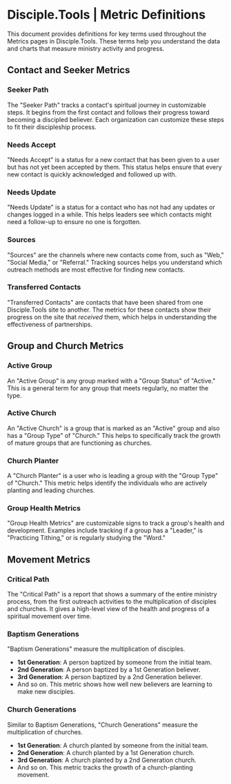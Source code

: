 # Disciple.Tools | Metric Definitions

This document provides definitions for key terms used throughout the Metrics pages in Disciple.Tools. These terms help you understand the data and charts that measure ministry activity and progress.

## Contact and Seeker Metrics

### Seeker Path
The "Seeker Path" tracks a contact's spiritual journey in customizable steps. It begins from the first contact and follows their progress toward becoming a discipled believer. Each organization can customize these steps to fit their discipleship process.

### Needs Accept
"Needs Accept" is a status for a new contact that has been given to a user but has not yet been accepted by them. This status helps ensure that every new contact is quickly acknowledged and followed up with.

### Needs Update
"Needs Update" is a status for a contact who has not had any updates or changes logged in a while. This helps leaders see which contacts might need a follow-up to ensure no one is forgotten.

### Sources
"Sources" are the channels where new contacts come from, such as "Web," "Social Media," or "Referral." Tracking sources helps you understand which outreach methods are most effective for finding new contacts.

### Transferred Contacts
"Transferred Contacts" are contacts that have been shared from one Disciple.Tools site to another. The metrics for these contacts show their progress on the site that *received* them, which helps in understanding the effectiveness of partnerships.

## Group and Church Metrics

### Active Group
An "Active Group" is any group marked with a "Group Status" of "Active." This is a general term for any group that meets regularly, no matter the type.

### Active Church
An "Active Church" is a group that is marked as an "Active" group and also has a "Group Type" of "Church." This helps to specifically track the growth of mature groups that are functioning as churches.

### Church Planter
A "Church Planter" is a user who is leading a group with the "Group Type" of "Church." This metric helps identify the individuals who are actively planting and leading churches.

### Group Health Metrics
"Group Health Metrics" are customizable signs to track a group's health and development. Examples include tracking if a group has a "Leader," is "Practicing Tithing," or is regularly studying the "Word."

## Movement Metrics

### Critical Path
The "Critical Path" is a report that shows a summary of the entire ministry process, from the first outreach activities to the multiplication of disciples and churches. It gives a high-level view of the health and progress of a spiritual movement over time.

### Baptism Generations
"Baptism Generations" measure the multiplication of disciples.
- **1st Generation**: A person baptized by someone from the initial team.
- **2nd Generation**: A person baptized by a 1st Generation believer.
- **3rd Generation**: A person baptized by a 2nd Generation believer.
- And so on. This metric shows how well new believers are learning to make new disciples.

### Church Generations
Similar to Baptism Generations, "Church Generations" measure the multiplication of churches.
- **1st Generation**: A church planted by someone from the initial team.
- **2nd Generation**: A church planted by a 1st Generation church.
- **3rd Generation**: A church planted by a 2nd Generation church.
- And so on. This metric tracks the growth of a church-planting movement. 